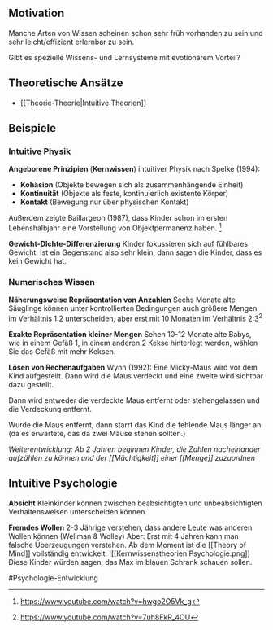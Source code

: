 ## Motivation
Manche Arten von Wissen scheinen schon sehr früh vorhanden zu sein und sehr leicht/effizient erlernbar zu sein. 

Gibt es spezielle Wissens- und Lernsysteme mit evotionärem Vorteil?

## Theoretische Ansätze
 - [[Theorie-Theorie|Intuitive Theorien]]



## Beispiele
### Intuitive Physik
**Angeborene Prinzipien** (**Kernwissen**) intuitiver Physik nach Spelke (1994):
- **Kohäsion** (Objekte bewegen sich als zusammenhängende Einheit)
- **Kontinuität** (Objekte als feste, kontinuierlich existente Körper)
- **Kontakt** (Bewegung nur über physischen Kontakt)

Außerdem zeigte Baillargeon (1987), dass Kinder schon im ersten Lebenshalbjahr eine Vorstellung von Objektpermanenz haben. [^1]


**Gewicht-DIchte-Differenzierung**
Kinder fokussieren sich auf fühlbares Gewicht.
Ist ein Gegenstand also sehr klein, dann sagen die Kinder, dass es kein Gewicht hat.

### Numerisches Wissen
**Näherungsweise Repräsentation von Anzahlen**
Sechs Monate alte Säuglinge können unter kontrollierten Bedingungen auch größere Mengen im Verhältnis 1:2 unterscheiden, aber erst mit 10 Monaten im Verhältnis 2:3[^2]

**Exakte Repräsentation kleiner Mengen**
Sehen 10-12 Monate alte Babys, wie in einem Gefäß 1, in einem anderen 2 Kekse hinterlegt werden, wählen Sie das Gefäß mit mehr Keksen.

**Lösen von Rechenaufgaben**
Wynn (1992): Eine Micky-Maus wird vor dem Kind aufgestellt. Dann wird die Maus verdeckt und eine zweite wird sichtbar dazu gestellt.

Dann wird entweder die verdeckte Maus entfernt oder stehengelassen und die Verdeckung entfernt.

Wurde die Maus entfernt, dann starrt das Kind die fehlende Maus länger an (da es erwartete, das da zwei Mäuse stehen sollten.)

*Weiterentwicklung: Ab 2 Jahren beginnen Kinder, die Zahlen nacheinander aufzählen zu können und der [[Mächtigkeit]] einer [[Menge]] zuzuordnen* 

## Intuitive Psychologie

**Absicht**
Kleinkinder können zwischen beabsichtigten und unbeabsichtigten Verhaltensweisen unterscheiden können.

**Fremdes Wollen**
2-3 Jährige verstehen, dass andere Leute was anderen Wollen können (Wellman & Wolley)
Aber: Erst mit 4 Jahren kann man falsche Überzeugungen verstehen.
Ab dem Moment ist die [[Theory of Mind]] vollständig entwickelt.
![[Kernwissenstheorien Psychologie.png]]
Diese Kinder würden sagen, das Max im blauen Schrank schauen sollen.

#Psychologie-Entwicklung 

[^1]: https://www.youtube.com/watch?v=hwgo2O5Vk_g
[^2]: https://www.youtube.com/watch?v=7uh8FkR_4OU